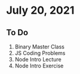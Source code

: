 # July 20, 2021

## To Do

1. Binary Master Class
2. JS Coding Problems
3. Node Intro Lecture
4. Node Intro Exercise
